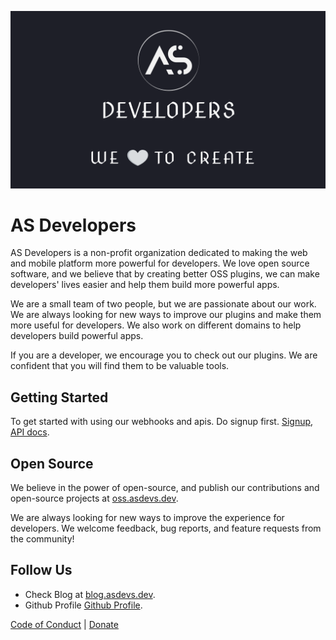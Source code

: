 ![banner](https://raw.githubusercontent.com/AS-Devs/.github/main/banner.png)

# AS Developers
AS Developers is a non-profit organization dedicated to making the web and mobile platform more powerful for developers. We love open source software, and we believe that by creating better OSS plugins, we can make developers' lives easier and help them build more powerful apps.

We are a small team of two people, but we are passionate about our work. We are always looking for new ways to improve our plugins and make them more useful for developers. We also work on different domains to help developers build powerful apps.

If you are a developer, we encourage you to check out our plugins. We are confident that you will find them to be valuable tools.

## Getting Started

To get started with using our webhooks and apis. Do signup first. [Signup](https://app.asdevs.dev), [API docs](https://api.asdevs.dev).

## Open Source

We believe in the power of open-source, and publish our contributions and open-source projects at [oss.asdevs.dev](https://oss.asdevs.dev).

We are always looking for new ways to improve the experience for developers. We welcome feedback, bug reports, and feature requests from the community!

## Follow Us

- Check Blog at [blog.asdevs.dev](https://blog.asdevs.dev/).
- Github Profile [Github Profile](https://github.com/as-devs).

[Code of Conduct](CODE_OF_CONDUCT.md) | [Donate](https://pay.asdevs.dev)



